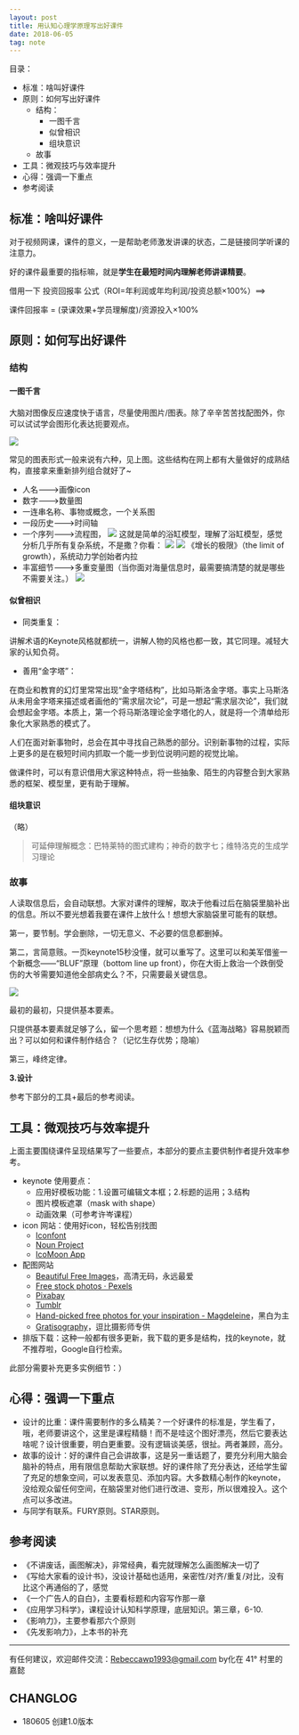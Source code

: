 ```yaml
---
layout: post
title: 用认知心理学原理写出好课件
date: 2018-06-05
tag: note
---
```


目录：
+ 标准：啥叫好课件
+ 原则：如何写出好课件
    + 结构：
        + 一图千言
        + 似曾相识
        + 组块意识
    + 故事
+ 工具：微观技巧与效率提升
+ 心得：强调一下重点
+ 参考阅读

## 标准：啥叫好课件

对于视频网课，课件的意义，一是帮助老师激发讲课的状态，二是链接同学听课的注意力。

好的课件最重要的指标嘛，就是**学生在最短时间内理解老师讲课精要**。

借用一下 投资回报率 公式（ROI=年利润或年均利润/投资总额×100%）==>

课件回报率 = (录课效果+学员理解度)/资源投入×100%

## 原则：如何写出好课件

### 结构

#### 一图千言

大脑对图像反应速度快于语言，尽量使用图片/图表。除了辛辛苦苦找配图外，你可以试试学会图形化表达扼要观点。

![](https://ws1.sinaimg.cn/large/006tKfTcly1fs0e69p2c2j30s60qwqhc.jpg)

常见的图表形式一般来说有六种，见上图。这些结构在网上都有大量做好的成熟结构，直接拿来重新排列组合就好了~

+ 人名--->画像icon
+ 数字--->数量图
+ 一连串名称、事物或概念，一个关系图
+ 一段历史--->时间轴
+ 一个序列--->流程图，
 ![](https://ws4.sinaimg.cn/large/006tKfTcly1fs0efmfsa5j30fw09egoe.jpg)
 这就是简单的浴缸模型，理解了浴缸模型，感觉分析几乎所有复杂系统，不是撒？你看：
 ![](https://ws2.sinaimg.cn/large/006tKfTcly1fs0eimfodej30ig0fs43m.jpg)
 ![](https://ws1.sinaimg.cn/large/006tKfTcly1fs0eiuvsjbj30z40q2tr1.jpg)
 《增长的极限》（the limit of growth），系统动力学创始者内拉
+ 丰富细节--->多重变量图（当你面对海量信息时，最需要搞清楚的就是哪些不需要关注。）
![](https://ws2.sinaimg.cn/large/006tKfTcly1fs0edh0l2fj30q20x2ql8.jpg)



#### 似曾相识

+ 同类重复：

讲解术语的Keynote风格就都统一，讲解人物的风格也都一致，其它同理。减轻大家的认知负荷。

+ 善用“金字塔”：

在商业和教育的幻灯里常常出现“金字塔结构”，比如马斯洛金字塔。事实上马斯洛从未用金字塔来描述或者画他的“需求层次论”，可是一想起“需求层次论”，我们就会想起金字塔。本质上，第一个将马斯洛理论金字塔化的人，就是将一个清单给形象化大家熟悉的模式了。

人们在面对新事物时，总会在其中寻找自己熟悉的部分。识别新事物的过程，实际上更多的是在极短时间内抓取一个能一步到位说明问题的视觉比喻。

做课件时，可以有意识借用大家这种特点，将一些抽象、陌生的内容整合到大家熟悉的框架、模型里，更有助于理解。

#### 组块意识
（略）

> 可延伸理解概念：巴特莱特的图式建构；神奇的数字七；维特洛克的生成学习理论

### 故事

人读取信息后，会自动联想。大家对课件的理解，取决于他看过后在脑袋里脑补出的信息。所以不要光想着我要在课件上放什么！想想大家脑袋里可能有的联想。

第一，要节制。学会删除，一切无意义、不必要的信息都删掉。

第二，言简意赅。一页keynote15秒没懂，就可以重写了。这里可以和美军借鉴一个新概念——“BLUF”原理（bottom line up front），你在大街上救治一个跌倒受伤的大爷需要知道他全部病史么？不，只需要最关键信息。

![](https://ws3.sinaimg.cn/large/006tKfTcly1fs0fan2es0j30wk0cqten.jpg)

最初的最初，只提供基本要素。

只提供基本要素就足够了么，留一个思考题：想想为什么《蓝海战略》容易脱颖而出？可以如何和课件制作结合？（记忆生存优势；隐喻）


第三，峰终定律。

**3.设计**

参考下部分的工具+最后的参考阅读。

## 工具：微观技巧与效率提升
上面主要围绕课件呈现结果写了一些要点，本部分的要点主要供制作者提升效率参考。

+ keynote 使用要点：
    + 应用好模板功能：1.设置可编辑文本框；2.标题的运用；3.结构
    + 图片模板遮罩（mask with shape）
    + 动画效果（可参考许岑课程）
+ icon 网站：使用好icon，轻松告别找图
    + [Iconfont](http://www.iconfont.cn/)
    + [Noun Project](https://thenounproject.com/)
    + [IcoMoon App](https://icomoon.io/app/#/select)
+ 配图网站
    + [Beautiful Free Images](https://unsplash.com/)，高清无码，永远最爱
    + [Free stock photos · Pexels](https://www.pexels.com/)
    + [Pixabay](https://pixabay.com/)
    + [Tumblr](https://www.tumblr.com/)
    + [Hand-picked free photos for your inspiration - Magdeleine](https://magdeleine.co/)，黑白为主
    + [Gratisography](https://gratisography.com/)，逗比摄影师专供
+ 排版下载：这种一般都有很多更新，我下载的更多是结构，找的keynote，就不推荐啦，Google自行检索。

此部分需要补充更多实例细节：）

## 心得：强调一下重点
+ 设计的比重：课件需要制作的多么精美？一个好课件的标准是，学生看了，哦，老师要讲这个，这里是课程精髓！而不是哇这个图好漂亮，然后它要表达啥呢？设计很重要，明白更重要。没有逻辑谈美感，很扯。两者兼顾，高分。
+ 故事的设计：好的课件自己会讲故事，这是另一重话题了，要充分利用大脑会脑补的特点，用有限信息帮助大家联想。好的课件除了充分表达，还给学生留了充足的想象空间，可以发表意见、添加内容。大多数精心制作的keynote，没给观众留任何空间，在脑袋里对他们进行改进、变形，所以很难投入。这个点可以多改进。
+ 与同学有联系。FURY原则。STAR原则。
## 参考阅读
+ 《不讲废话，画图解决》，非常经典，看完就理解怎么画图解决一切了
+ 《写给大家看的设计书》，没设计基础也适用，亲密性/对齐/重复/对比，没有比这个再通俗的了，感觉
+ 《一个广告人的自白》，主要看标题和内容写作那一章
+ 《应用学习科学》，课程设计认知科学原理，底层知识。第三章，6-10.
+ 《影响力》，主要参看那六个原则
+ 《先发影响力》，上本书的补充

------------
有任何建议，欢迎邮件交流：Rebeccawp1993@gmail.com
by化在 41° 村里的嘉懿

## CHANGLOG
+ 180605 创建1.0版本

